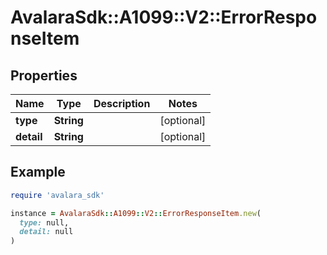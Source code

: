 # AvalaraSdk::A1099::V2::ErrorResponseItem

## Properties

| Name | Type | Description | Notes |
| ---- | ---- | ----------- | ----- |
| **type** | **String** |  | [optional] |
| **detail** | **String** |  | [optional] |

## Example

```ruby
require 'avalara_sdk'

instance = AvalaraSdk::A1099::V2::ErrorResponseItem.new(
  type: null,
  detail: null
)
```

